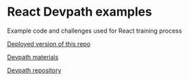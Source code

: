 # React Devpath examples

Example code and challenges used for React training process

[Deployed version of this repo](https://react-devpath-examples.netlify.app/)

[Devpath materials](https://selleo.com/devpath/web_development/skills/framework-and-language/react/basics/)

[Devpath repository](https://github.com/Selleo/DevPath/)

